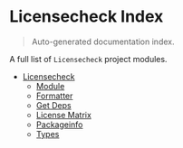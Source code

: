 # Licensecheck Index

> Auto-generated documentation index.

A full list of `Licensecheck` project modules.

- [Licensecheck](licensecheck/index.md#licensecheck)
    - [Module](licensecheck/module.md#module)
    - [Formatter](licensecheck/formatter.md#formatter)
    - [Get Deps](licensecheck/get_deps.md#get-deps)
    - [License Matrix](licensecheck/license_matrix.md#license-matrix)
    - [Packageinfo](licensecheck/packageinfo.md#packageinfo)
    - [Types](licensecheck/types.md#types)
